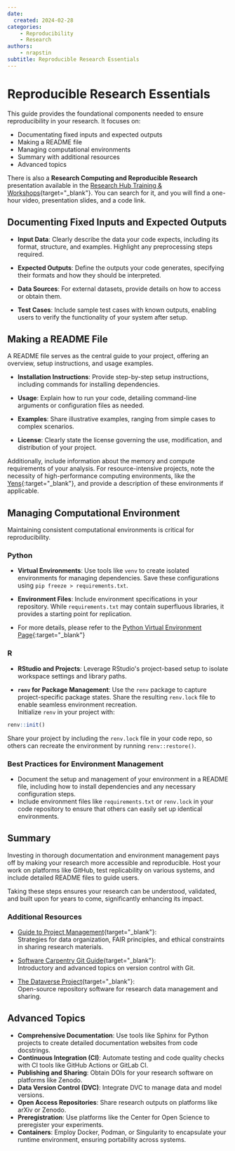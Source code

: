 ```yaml
---
date:
  created: 2024-02-28
categories:
    - Reproducibility
    - Research
authors:
    - nrapstin
subtitle: Reproducible Research Essentials
---
```


# Reproducible Research Essentials

This guide provides the foundational components needed to ensure reproducibility in your research. It focuses on:

- Documentating fixed inputs and expected outputs
- Making a README file
- Managing computational environments
- Summary with additional resources
- Advanced topics

There is also a **Research Computing and Reproducible Research** presentation available in the [Research Hub Training & Workshops](https://gsbresearchhub.stanford.edu/training-workshops){target="_blank"}. You can search for it, and you will find a one-hour video, presentation slides, and a code link.

## Documenting Fixed Inputs and Expected Outputs

- **Input Data**:
Clearly describe the data your code expects, including its format, structure, and examples. Highlight any preprocessing steps required.

- **Expected Outputs**:
Define the outputs your code generates, specifying their formats and how they should be interpreted.

- **Data Sources**:
For external datasets, provide details on how to access or obtain them.

- **Test Cases**:
Include sample test cases with known outputs, enabling users to verify the functionality of your system after setup.

## Making a README File
A README file serves as the central guide to your project, offering an overview, setup instructions, and usage examples.

- **Installation Instructions**:
Provide step-by-step setup instructions, including commands for installing dependencies.

- **Usage**:
Explain how to run your code, detailing command-line arguments or configuration files as needed.

- **Examples**:
Share illustrative examples, ranging from simple cases to complex scenarios.

- **License**:
Clearly state the license governing the use, modification, and distribution of your project.

Additionally, include information about the memory and compute requirements of your analysis. For resource-intensive projects, note the necessity of high-performance computing environments, like the [Yens](/_getting_started/yen-servers){:target="_blank"}, and provide a description of these environments if applicable.

## Managing Computational Environment

Maintaining consistent computational environments is critical for reproducibility.

### Python
- **Virtual Environments**:
Use tools like `venv` to create isolated environments for managing dependencies. Save these configurations using `pip freeze > requirements.txt`.

- **Environment Files**:
Include environment specifications in your repository. While `requirements.txt` may contain superfluous libraries, it provides a starting point for replication.

- For more details, please refer to the [Python Virtual Environment Page](/_user_guide/best_practices_python_env){:target="_blank"}

### R
- **RStudio and Projects**:
Leverage RStudio's project-based setup to isolate workspace settings and library paths.

- **`renv` for Package Management**:
Use the `renv` package to capture project-specific package states. Share the resulting `renv.lock` file to enable seamless environment recreation.<br>
Initialize `renv` in your project with:
```R
renv::init()
```
Share your project by including the `renv.lock` file in your code repo, so others can recreate the environment by running `renv::restore()`.

### Best Practices for Environment Management

- Document the setup and management of your environment in a README file, including how to install 
dependencies and any necessary configuration steps. 
- Include environment files like `requirements.txt` or `renv.lock` in your code repository 
to ensure that others can easily set up identical environments.


## Summary
Investing in thorough documentation and environment management pays off by making your research more accessible and reproducible. Host your work on platforms like GitHub, test replicability on various systems, and include detailed README files to guide users.

Taking these steps ensures your research can be understood, validated, and built upon for years to come, significantly enhancing its impact.

### Additional Resources
- [Guide to Project Management](https://experimentology.io/013-management.html){target="_blank"}:<br>
Strategies for data organization, FAIR principles, and ethical constraints in sharing research materials.

- [Software Carpentry Git Guide](https://swcarpentry.github.io/git-novice/aio.html){target="_blank"}:<br>
Introductory and advanced topics on version control with Git.

- [The Dataverse Project](https://dataverse.org/){target="_blank"}:<br>
Open-source repository software for research data management and sharing.

## Advanced Topics 
- **Comprehensive Documentation**: Use tools like Sphinx for Python projects to create detailed documentation websites from code docstrings.
- **Continuous Integration (CI)**: Automate testing and code quality checks with CI tools like GitHub Actions or GitLab CI.
- **Publishing and Sharing**: Obtain DOIs for your research software on platforms like Zenodo.
- **Data Version Control (DVC)**: Integrate DVC to manage data and model versions.
- **Open Access Repositories**: Share research outputs on platforms like arXiv or Zenodo.
- **Preregistration**: Use platforms like the Center for Open Science to preregister your experiments.
- **Containers**: Employ Docker, Podman, or Singularity to encapsulate your runtime environment, ensuring portability across systems.
